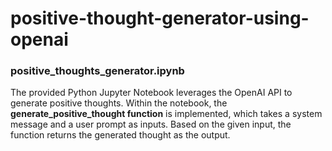 # positive-thought-generator-using-openai

### positive_thoughts_generator.ipynb 
The provided Python Jupyter Notebook leverages the OpenAI API to generate positive thoughts. Within the notebook, the **generate_positive_thought function** is implemented, which takes a system message and a user prompt as inputs. Based on the given input, the function returns the generated thought as the output.

